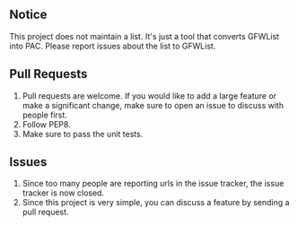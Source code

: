 Notice
------

This project does not maintain a list. It's just a tool that converts
GFWList into PAC. Please report issues about the list to GFWList.

Pull Requests
-------------

1. Pull requests are welcome. If you would like to add a large feature
or make a significant change, make sure to open an issue to discuss with
people first.
2. Follow PEP8.
3. Make sure to pass the unit tests.

Issues
------

1. Since too many people are reporting urls in the issue tracker, the
issue tracker is now closed.
2. Since this project is very simple, you can discuss a feature by
sending a pull request.


[mailing lists]:   https://groups.google.com/forum/#!forum/shadowsocks
